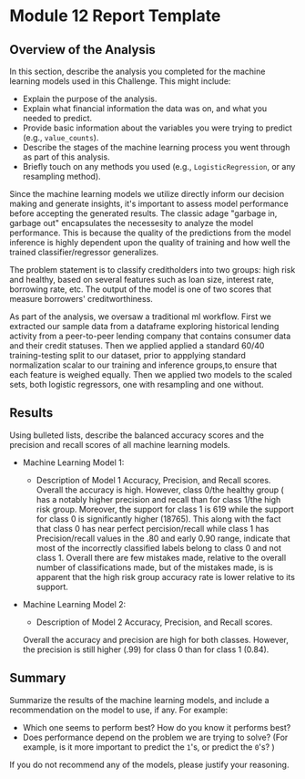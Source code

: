 # Module 12 Report Template

## Overview of the Analysis

In this section, describe the analysis you completed for the machine learning models used in this Challenge. This might include:

* Explain the purpose of the analysis.
* Explain what financial information the data was on, and what you needed to predict.
* Provide basic information about the variables you were trying to predict (e.g., `value_counts`).
* Describe the stages of the machine learning process you went through as part of this analysis.
* Briefly touch on any methods you used (e.g., `LogisticRegression`, or any resampling method).

Since the machine learning models we utilize directly inform our decision making and generate insights, it's important to assess model performance before accepting the generated results. The classic adage "garbage in, garbage out" encapsulates the necessesity to analyze the model performance. This is because the quality of the predictions from the model inference is highly dependent upon the quality of training and how well the trained classifier/regressor generalizes.

The problem statement is to classify creditholders into two groups: high risk and healthy, based on several features such as loan size, interest rate, borrowing rate, etc. The output of the model is one of two scores that measure borrowers' creditworthiness.

As part of the analysis, we oversaw a traditional ml workflow. First we extracted our sample data from a dataframe exploring historical lending activity from a peer-to-peer lending company that contains consumer data and their credit statuses. Then we applied applied a standard 60/40 training-testing split to our dataset, prior to appplying standard normalization scalar to our training and inference groups,to ensure that each feature is weighed equally. Then we applied two models to the scaled sets, both logistic regressors, one with resampling and one without.

## Results

Using bulleted lists, describe the balanced accuracy scores and the precision and recall scores of all machine learning models.

* Machine Learning Model 1:
  * Description of Model 1 Accuracy, Precision, and Recall scores.
      Overall the accuracy is high.  However, class 0/the healthy group ( has a notably higher precision and recall than for class 1/the high risk group. Moreover, the support for class 1 is 619 while the support for class 0 is significantly higher (18765). This along with the fact that class 0 has near perfect percision/recall while class 1 has Precision/recall values in the .80  and early 0.90 range, indicate that most of the incorrectly classified labels belong to class 0 and not class 1. Overall there are few mistakes made, relative to the overall number of classifications made, but of the mistakes made, is is apparent that the high risk group accuracy rate is lower relative to its support.
      



* Machine Learning Model 2:
  * Description of Model 2 Accuracy, Precision, and Recall scores.
  
  Overall the accuracy and precision are high for both classes. However, the precision is still higher (.99) for class 0 than for class 1 (0.84).

## Summary

Summarize the results of the machine learning models, and include a recommendation on the model to use, if any. For example:
* Which one seems to perform best? How do you know it performs best?
* Does performance depend on the problem we are trying to solve? (For example, is it more important to predict the `1`'s, or predict the `0`'s? )

If you do not recommend any of the models, please justify your reasoning.
